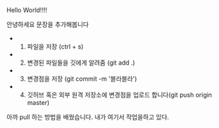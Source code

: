 Hello World!!!!

안녕하세요 문장을 추가해봅니다 

- 1. 파일을 저장 (ctrl + s)
- 2. 변경된 파일들을 깃에게 알려줌 (git add .)
- 3. 변경점을 저장 (git commit -m '블라블라')
- 4. 깃허브 혹은 외부 원격 저장소에 변경점을 업로드 합니다(git push origin master)

아까 pull 하는 방법을 배웠습니다.
내가 여기서 작업을하고 있다.

